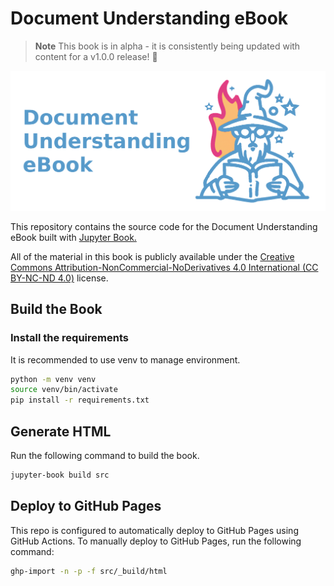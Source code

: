 # Document Understanding eBook

> **Note**
> This book is in alpha - it is consistently being updated with content for a v1.0.0 release! 🤗

![logo](./src/logo.png)

This repository contains the source code for the Document Understanding eBook built with <a href="https://jupyterbook.org"> Jupyter Book.</a>

All of the material in this book is publicly available under the <a href="https://github.com/dhorvay/document-understanding-ebook/blob/main/LICENSE">Creative Commons Attribution-NonCommercial-NoDerivatives 4.0 International (CC BY-NC-ND 4.0)</a> license.

## Build the Book

### Install the requirements

It is recommended to use venv to manage environment.
 
```sh
python -m venv venv
source venv/bin/activate
pip install -r requirements.txt
```

## Generate HTML

Run the following command to build the book.

```sh
jupyter-book build src
```

## Deploy to GitHub Pages

This repo is configured to automatically deploy to GitHub Pages using GitHub Actions. To manually deploy to GitHub Pages, run the following command:

```sh
ghp-import -n -p -f src/_build/html
```